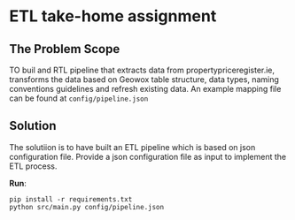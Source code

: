 # ETL take-home assignment

## The Problem Scope
TO buil and RTL pipeline that extracts data from propertypriceregister.ie, transforms the data based on Geowox table structure, data types, naming conventions guidelines and refresh existing data.
An example mapping file can be found at `config/pipeline.json` 

## Solution
The solutiion is to have built an ETL pipeline which is based on json configuration file.
Provide a json configuration file as input to implement the ETL process.


**Run**:
``` shell script
pip install -r requirements.txt
python src/main.py config/pipeline.json
```